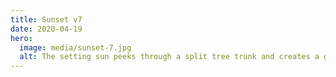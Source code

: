 ```yaml
---
title: Sunset v7
date: 2020-04-19
hero:
  image: media/sunset-7.jpg
  alt: The setting sun peeks through a split tree trunk and creates a golden flare. In the foreground a dark field.
---
```

